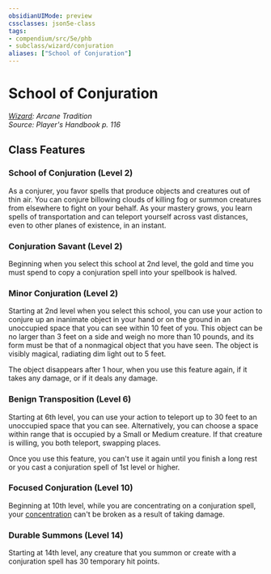 ```yaml
---
obsidianUIMode: preview
cssclasses: json5e-class
tags:
- compendium/src/5e/phb
- subclass/wizard/conjuration
aliases: ["School of Conjuration"]
---
```

# School of Conjuration
*[Wizard](wizard.md): Arcane Tradition*  
*Source: Player's Handbook p. 116*  


## Class Features

### School of Conjuration (Level 2)

As a conjurer, you favor spells that produce objects and creatures out of thin air. You can conjure billowing clouds of killing fog or summon creatures from elsewhere to fight on your behalf. As your mastery grows, you learn spells of transportation and can teleport yourself across vast distances, even to other planes of existence, in an instant.

### Conjuration Savant (Level 2)

Beginning when you select this school at 2nd level, the gold and time you must spend to copy a conjuration spell into your spellbook is halved.

### Minor Conjuration (Level 2)

Starting at 2nd level when you select this school, you can use your action to conjure up an inanimate object in your hand or on the ground in an unoccupied space that you can see within 10 feet of you. This object can be no larger than 3 feet on a side and weigh no more than 10 pounds, and its form must be that of a nonmagical object that you have seen. The object is visibly magical, radiating dim light out to 5 feet.

The object disappears after 1 hour, when you use this feature again, if it takes any damage, or if it deals any damage.

### Benign Transposition (Level 6)

Starting at 6th level, you can use your action to teleport up to 30 feet to an unoccupied space that you can see. Alternatively, you can choose a space within range that is occupied by a Small or Medium creature. If that creature is willing, you both teleport, swapping places.

Once you use this feature, you can't use it again until you finish a long rest or you cast a conjuration spell of 1st level or higher.

### Focused Conjuration (Level 10)

Beginning at 10th level, while you are concentrating on a conjuration spell, your [concentration](/3-Mechanics/CLI/rules/conditions.md#concentration) can't be broken as a result of taking damage.

### Durable Summons (Level 14)

Starting at 14th level, any creature that you summon or create with a conjuration spell has 30 temporary hit points.